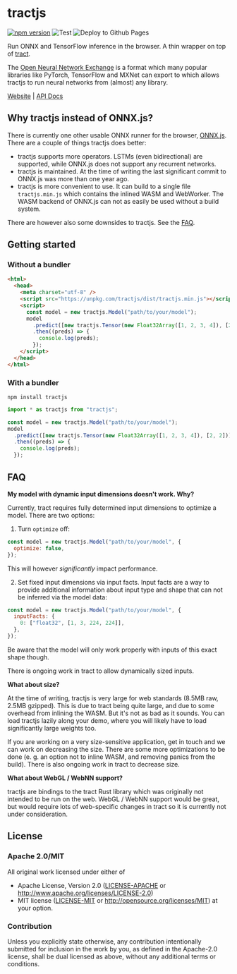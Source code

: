 # tractjs

[![npm version](https://img.shields.io/npm/v/tractjs)](https://www.npmjs.com/package/tractjs)
![Test](https://github.com/bminixhofer/tractjs/workflows/Test/badge.svg)
![Deploy to Github Pages](https://github.com/bminixhofer/tractjs/workflows/Deploy%20to%20Github%20Pages/badge.svg)

Run ONNX and TensorFlow inference in the browser. A thin wrapper on top of [tract](https://github.com/snipsco/tract).

The [Open Neural Network Exchange](https://onnx.ai/) is a format which many popular libraries like PyTorch, TensorFlow and MXNet can export to which allows tractjs to run neural networks from (almost) any library.

[Website](https://bminixhofer.github.io/tractjs/) | [API Docs](https://bminixhofer.github.io/tractjs/docs/)

## Why tractjs instead of ONNX.js?

There is currently one other usable ONNX runner for the browser, [ONNX.js](https://github.com/microsoft/onnxjs). There are a couple of things tractjs does better:

- tractjs supports more operators. LSTMs (even bidirectional) are supported, while ONNX.js does not support any recurrent networks.
- tractjs is maintained. At the time of writing the last significant commit to ONNX.js was more than one year ago.
- tractjs is more convenient to use. It can build to a single file `tractjs.min.js` which contains the inlined WASM and WebWorker. The WASM backend of ONNX.js can not as easily be used without a build system.

There are however also some downsides to tractjs. See the [FAQ](#faq).

## Getting started

### Without a bundler

```html
<html>
  <head>
    <meta charset="utf-8" />
    <script src="https://unpkg.com/tractjs/dist/tractjs.min.js"></script>
    <script>
      const model = new tractjs.Model("path/to/your/model");
      model
        .predict([new tractjs.Tensor(new Float32Array([1, 2, 3, 4]), [2, 2])])
        .then((preds) => {
          console.log(preds);
        });
    </script>
  </head>
</html>
```

### With a bundler

```
npm install tractjs
```

```js
import * as tractjs from "tractjs";

const model = new tractjs.Model("path/to/your/model");
model
  .predict([new tractjs.Tensor(new Float32Array([1, 2, 3, 4]), [2, 2])])
  .then((preds) => {
    console.log(preds);
  });
```

## FAQ

**My model with dynamic input dimensions doesn't work. Why?**

Currently, tract requires fully determined input dimensions to optimize a model. There are two options:

1. Turn `optimize` off:

```js
const model = new tractjs.Model("path/to/your/model", {
  optimize: false,
});
```

This will however *significantly* impact performance.

2. Set fixed input dimensions via input facts. Input facts are a way to provide additional information about input type and shape that can not be inferred via the model data:

```js
const model = new tractjs.Model("path/to/your/model", {
  inputFacts: {
    0: ["float32", [1, 3, 224, 224]],
  },
});
```

Be aware that the model will only work properly with inputs of this exact shape though.

There is ongoing work in tract to allow dynamically sized inputs.

**What about size?**

At the time of writing, tractjs is very large for web standards (8.5MB raw, 2.5MB gzipped). This is due to tract being quite large, and due to some overhead from inlining the WASM. But it's not as bad as it sounds. You can load tractjs lazily along your demo, where you will likely have to load significantly large weights too.

If you are working on a very size-sensitive application, get in touch and we can work on decreasing the size. There are some more optimizations to be done (e. g. an option not to inline WASM, and removing panics from the build). There is also ongoing work in tract to decrease size.

**What about WebGL / WebNN support?**

tractjs are bindings to the tract Rust library which was originally not intended to be run on the web. WebGL / WebNN support would be great, but would require lots of web-specific changes in tract so it is currently not under consideration.

## License

### Apache 2.0/MIT

All original work licensed under either of

- Apache License, Version 2.0 ([LICENSE-APACHE](LICENSE-APACHE) or http://www.apache.org/licenses/LICENSE-2.0)
- MIT license ([LICENSE-MIT](LICENSE-MIT) or http://opensource.org/licenses/MIT)
  at your option.

### Contribution

Unless you explicitly state otherwise, any contribution intentionally submitted
for inclusion in the work by you, as defined in the Apache-2.0 license, shall
be dual licensed as above, without any additional terms or conditions.
